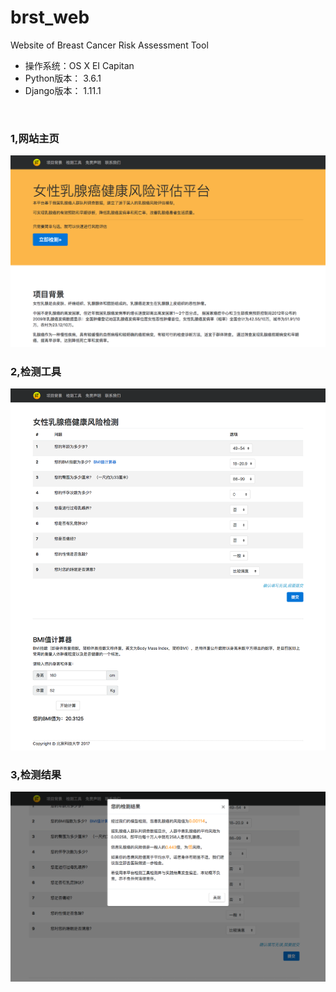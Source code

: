 # brst_web
Website of Breast Cancer Risk Assessment Tool

+ 操作系统：OS X EI Capitan
+ Python版本： 3.6.1
+ Django版本： 1.11.1

<br/>

### 1,网站主页
![image](https://github.com/DyanLi/brst_web/blob/master/brst_web_shot/FireShot%20Capture%2030%20-%20%E5%A5%B3%E6%80%A7%E4%B9%B3%E8%85%BA%E7%99%8C%E5%81%A5%E5%BA%B7%E9%A3%8E%E9%99%A9%E8%AF%84%E4%BC%B0%20-%20http___127.0.0.1_8000_breast_.png?raw=true)

### 2,检测工具
![image](https://github.com/DyanLi/brst_web/blob/master/brst_web_shot/FireShot%20Capture%202%20-%20%E5%A5%B3%E6%80%A7%E4%B9%B3%E8%85%BA%E7%99%8C%E5%81%A5%E5%BA%B7%E9%A3%8E%E9%99%A9%E8%AF%84%E4%BC%B0%20-%20http___127.0.0.1_8000_breast_tool.png?raw=true)

### 3,检测结果
![image](https://github.com/DyanLi/brst_web/blob/master/brst_web_shot/FireShot%20Capture%203%20-%20%E5%A5%B3%E6%80%A7%E4%B9%B3%E8%85%BA%E7%99%8C%E5%81%A5%E5%BA%B7%E9%A3%8E%E9%99%A9%E8%AF%84%E4%BC%B0%20-%20http___127.0.0.1_8000_breast_tool.png?raw=true)
